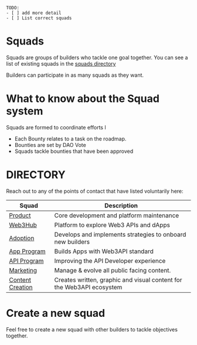 ```
TODO:
- [ ] add more detail
- [ ] List correct squads 
```

# Squads

Squads are groups of builders who tackle one goal together. You can see a list of existing squads in the [squads directory](../directory.md)

Builders can participate in as many squads as they want.

# What to know about the Squad system

Squads are formed to coordinate efforts l

- Each Bounty relates to a task on the roadmap.
- Bounties are set by DAO Vote
- Squads tackle bounties that have been approved

# DIRECTORY

Reach out to any of the points of contact that have listed voluntarily here:

| Squad | Description |  
|-|-|  
| [Product](./product.md) | Core development and platform maintenance |  
| [Web3Hub](./squads/web3hub.md) | Platform to explore Web3 APIs and dApps |  
| [Adoption](./squads/adoption.md) | Develops and implements strategies to onboard new builders | 
| [App Program](./squads/app_program.md) | Builds Apps with Web3API standard |  
| [API Program](./squads/api_program.md) | Improving the API Developer experience |  
| [Marketing](./squads/marketing.md) | Manage & evolve all public facing content. |  
| [Content Creation](./squads/content_creation.md) | Creates written, graphic and visual content for the Web3API ecosystem |  

# Create a new squad

Feel free to create a new squad with other builders to tackle objectives together. 